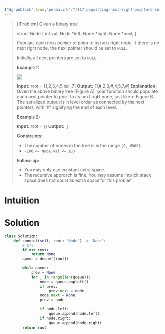 ```yaml
---
{"dg-publish":true,"permalink":"/117-populating-next-right-pointers-in-each-node-ii/","tags":["linkedList","tree","binaryTree","dfs","bfs"]}
---
```


> [!Problem]
> Given a binary tree
> 
> struct Node {
>   int val;
>   Node *left;
>   Node *right;
>   Node *next;
> }
> 
> Populate each next pointer to point to its next right node. If there is no next right node, the next pointer should be set to `NULL`.
> 
> Initially, all next pointers are set to `NULL`.
> 
> **Example 1:**
> 
> ![](https://assets.leetcode.com/uploads/2019/02/15/117_sample.png)
> 
> **Input:** root = [1,2,3,4,5,null,7]
> **Output:** [1,#,2,3,#,4,5,7,#]
> **Explanation:** Given the above binary tree (Figure A), your function should populate each next pointer to point to its next right node, just like in Figure B. The serialized output is in level order as connected by the next pointers, with '#' signifying the end of each level.
> 
> **Example 2:**
> 
> **Input:** root = []
> **Output:** []
> 
> **Constraints:**
> 
> - The number of nodes in the tree is in the range `[0, 6000]`.
> - `-100 <= Node.val <= 100`
> 
> **Follow-up:**
> 
> - You may only use constant extra space.
> - The recursive approach is fine. You may assume implicit stack space does not count as extra space for this problem.

# Intuition

# Solution
```python
class Solution:
    def connect(self, root: 'Node') -> 'Node':
        # bfs
        if not root:
            return None
        queue = deque([root])

        while queue:
            prev = None
            for _ in range(len(queue)):
                node = queue.popleft()
                if prev:
                    prev.next = node
                node.next = None
                prev = node

                if node.left:
                    queue.append(node.left)
                if node.right:
                    queue.append(node.right)
        return root
```